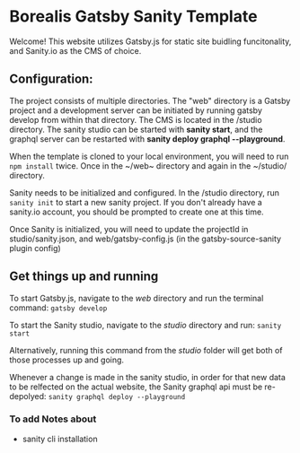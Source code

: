 # Borealis Gatsby Sanity Template

Welcome! This website utilizes Gatsby.js for static site buidling funcitonality, and Sanity.io as the CMS of choice.

## Configuration:

The project consists of multiple directories. The "web" directory is a Gatsby project and a development server can be initiated by running gatsby develop from within that directory. The CMS is located in the /studio directory. The sanity studio can be started with <b>sanity start</b>, and the graphql server can be restarted with <b>sanity deploy graphql --playground</b>.

When the template is cloned to your local environment, you will need to run `npm install` twice. Once in the ~/web~ directory and again in the ~/studio/ directory.

Sanity needs to be initialized and configured. In the /studio directory, run `sanity init` to start a new sanity project. If you don't already have a sanity.io account, you should be prompted to create one at this time.

Once Sanity is initialized, you will need to update the projectId in studio/sanity.json, and web/gatsby-config.js (in the gatsby-source-sanity plugin config)

## Get things up and running

To start Gatsby.js, navigate to the _web_ directory and run the terminal command:
`gatsby develop`

To start the Sanity studio, navigate to the _studio_ directory and run:
`sanity start`

Alternatively, running this command from the _studio_ folder will get both of those processes up and going.

Whenever a change is made in the sanity studio, in order for that new data to be relfected on the actual website, the Sanity graphql api must be re-depolyed:
`sanity graphql deploy --playground`

### To add Notes about

- sanity cli installation
